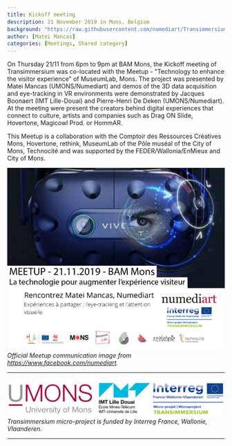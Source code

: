 ```yaml
---
title: Kickoff meeting
description: 21 November 2019 in Mons, Belgium
background: "https://raw.githubusercontent.com/numediart/Transimmersium/main/assets/img/meetup.png?ixlib=rb-1.2.1&ixid=eyJhcHBfaWQiOjEyMDd9&auto=format&fit=crop&w=1200&q=80"
author: [Matei Mancas]
categories: [Meetings, Shared category]
---
```


On Thursday 21/11 from 6pm to 9pm at BAM Mons, the Kickoff meeting of Transimmersium was co-located with the Meetup - "Technology to enhance the visitor experience" of MuseumLab, Mons. 
The project was presented by Matei Mancas (UMONS/Numediart) and demos of the 3D data acquisition and eye-tracking in VR environments were demonstrated by Jacques Boonaert (IMT Lille-Douai) and Pierre-Henri De Deken (UMONS/Numediart). At the meeting were present the creators behind digital experiences that connect to culture, artists and  companies such as Drag ON Slide, Hovertone, Magicowl Prod. or HommAR. 

This Meetup is a collaboration with the Comptoir des Ressources Créatives Mons, Hovertone, rethink, MuseumLab of the Pôle muséal of the City of Mons, Technocité
and was supported by the FEDER/Wallonia/EnMieux and City of Mons. 

![Project partners](https://raw.githubusercontent.com/numediart/Transimmersium/main/assets/img/meetup2.png)
_Official Meetup communication image from https://www.facebook.com/numediart._


---

![Project partners](https://raw.githubusercontent.com/numediart/Transimmersium/main/assets/img/trans_partners.jpg)
_Transimmersium micro-project is funded by Interreg France, Wallonie, Vlaanderen._

---